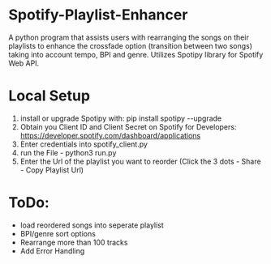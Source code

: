 # Spotify-Playlist-Enhancer
A python program that assists users with rearranging the songs on their playlists to enhance the crossfade option (transition between two songs) taking into account tempo, BPI and genre. Utilizes Spotipy library for Spotify Web API.

# Local Setup
1) install or upgrade Spotipy with: pip install spotipy --upgrade
2) Obtain you Client ID and Client Secret on Spotify for Developers: https://developer.spotify.com/dashboard/applications
3) Enter credentials into spotify_client.py
4) run the File - python3 run.py
5) Enter the Url of the playlist you want to reorder (Click the 3 dots - Share - Copy Playlist Url)

# ToDo:
- load reordered songs into seperate playlist 
- BPI/genre sort options
- Rearrange more than 100 tracks
- Add Error Handling
